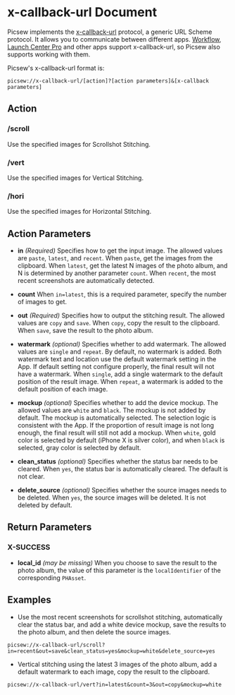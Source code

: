 # x-callback-url Document

Picsew implements the [x-callback-url](http://x-callback-url.com/) protocol, a generic URL Scheme protocol. It allows you to communicate between different apps. [Workflow](https://workflow.is/), [Launch Center Pro](https://contrast.co/launch-center-pro/) and other apps support x-callback-url, so Picsew also supports working with them.

Picsew's x-callback-url format is:

```
picsew://x-callback-url/[action]?[action parameters]&[x-callback parameters]
```

## Action

### /scroll

Use the specified images for Scrollshot Stitching.

### /vert

Use the specified images for Vertical Stitching.

### /hori

Use the specified images for Horizontal Stitching.

## Action Parameters

- **in** *(Required)* Specifies how to get the input image. The allowed values ​​are `paste`, `latest`, and `recent`. When `paste`, get the images from the clipboard. When `latest`, get the latest N images of the photo album, and N is determined by another parameter `count`. When `recent`, the most recent screenshots are automatically detected.

- **count** When `in=latest`, this is a required parameter, specify the number of images to get.
    
- **out** *(Required)* Specifies how to output the stitching result. The allowed values ​​are `copy` and `save`. When `copy`, copy the result to the clipboard. When `save`, save the result to the photo album.

- **watermark** *(optional)* Specifies whether to add watermark. The allowed values ​​are `single` and `repeat`. By default, no watermark is added. Both watermark text and location use the default watermark setting in the App. If default setting not configure properly, the final result will not have a watermark. When `single`, add a single watermark to the default position of the result image. When `repeat`, a watermark is added to the default position of each image.

- **mockup** *(optional)* Specifies whether to add the device mockup. The allowed values ​​are `white` and `black`. The mockup is not added by default. The mockup is automatically selected. The selection logic is consistent with the App. If the proportion of result image is not long enough, the final result will still not add a mockup. When `white`, gold color is selected by default (iPhone X is silver color), and when `black` is selected, gray color is selected by default.

- **clean_status** *(optional)* Specifies whether the status bar needs to be cleared. When `yes`, the status bar is automatically cleared. The default is not clear.

- **delete_source** *(optional)* Specifies whether the source images needs to be deleted. When `yes`, the source images will be deleted. It is not deleted by default.

## Return Parameters

### X-SUCCESS

- **local_id** *(may be missing)* When you choose to save the result to the photo album, the value of this parameter is the `localIdentifier` of the corresponding `PHAsset`.

## Examples

- Use the most recent screenshots for scrollshot stitching, automatically clear the status bar, and add a white device mockup, save the results to the photo album, and then delete the source images.

```
picsew://x-callback-url/scroll?in=recent&out=save&clean_status=yes&mockup=white&delete_source=yes
```

- Vertical stitching using the latest 3 images of the photo album, add a default watermark to each image, copy the result to the clipboard.

```
picsew://x-callback-url/vert?in=latest&count=3&out=copy&mockup=white
```
